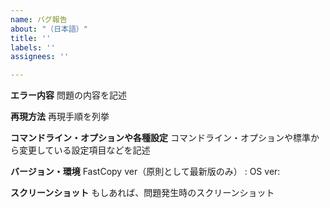 ```yaml
---
name: バグ報告
about: "（日本語）"
title: ''
labels: ''
assignees: ''

---
```


**エラー内容**
問題の内容を記述

**再現方法**
再現手順を列挙

**コマンドライン・オプションや各種設定**
コマンドライン・オプションや標準から変更している設定項目などを記述

**バージョン・環境**
FastCopy ver（原則として最新版のみ） :
OS ver:

**スクリーンショット**
もしあれば、問題発生時のスクリーンショット
